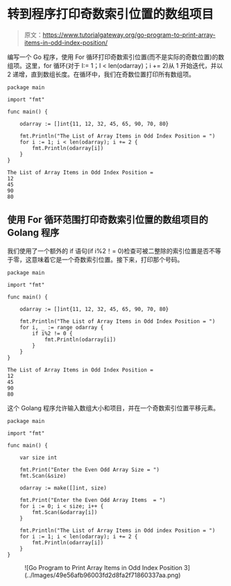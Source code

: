 # 转到程序打印奇数索引位置的数组项目

> 原文：<https://www.tutorialgateway.org/go-program-to-print-array-items-in-odd-index-position/>

编写一个 Go 程序，使用 For 循环打印奇数索引位置(而不是实际的奇数位置)的数组项。这里，for 循环(对于 I:= 1；I < len(odarray)；i += 2)从 1 开始迭代，并以 2 递增，直到数组长度。在循环中，我们在奇数位置打印所有数组项。

```
package main

import "fmt"

func main() {

    odarray := []int{11, 12, 32, 45, 65, 90, 70, 80}

    fmt.Println("The List of Array Items in Odd Index Position = ")
    for i := 1; i < len(odarray); i += 2 {
        fmt.Println(odarray[i])
    }
}
```

```
The List of Array Items in Odd Index Position = 
12
45
90
80
```

## 使用 For 循环范围打印奇数索引位置的数组项目的 Golang 程序

我们使用了一个额外的 if 语句(if i%2！= 0)检查可被二整除的索引位置是否不等于零，这意味着它是一个奇数索引位置。接下来，打印那个号码。

```
package main

import "fmt"

func main() {

    odarray := []int{11, 12, 32, 45, 65, 90, 70, 80}

    fmt.Println("The List of Array Items in Odd Index Position = ")
    for i, _ := range odarray {
        if i%2 != 0 {
            fmt.Println(odarray[i])
        }
    }
}
```

```
The List of Array Items in Odd Index Position = 
12
45
90
80
```

这个 Golang 程序允许输入数组大小和项目，并在一个奇数索引位置平移元素。

```
package main

import "fmt"

func main() {

    var size int

    fmt.Print("Enter the Even Odd Array Size = ")
    fmt.Scan(&size)

    odarray := make([]int, size)

    fmt.Print("Enter the Even Odd Array Items  = ")
    for i := 0; i < size; i++ {
        fmt.Scan(&odarray[i])
    }

    fmt.Println("The List of Array Items in Odd index Position = ")
    for i := 1; i < len(odarray); i += 2 {
        fmt.Println(odarray[i])
    }
}
```

<figure class="wp-block-image size-large">![Go Program to Print Array Items in Odd Index Position 3](../Images/49e56afb96003fd2d8fa2f71860337aa.png)</figure>